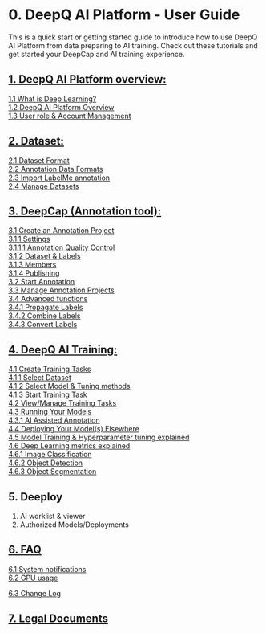 # 0. DeepQ AI Platform - User Guide

This is a quick start or getting started guide to introduce how to use DeepQ AI Platform from data preparing to AI training. Check out these tutorials and get started your DeepCap and AI training experience.

## [1. DeepQ AI Platform overview:](working-flow-1/)

[1.1 What is Deep Learning?\
](working-flow-1/what-is-deep-learning.md)[1.2 DeepQ AI Platform Overview\
](working-flow-1/deepcap-main-page-introduction.md)[1.3 User role & Account Management](working-flow-1/untitled-1/)

## [2. Dataset:](dataset/)

[2.1 Dataset Format\
](dataset/upload-dataset.md)[2.2 Annotation Data Formats\
](dataset/annotation-data-formats.md)[2.3 Import LabelMe annotation\
](dataset/import-labelme-annotation.md)[2.4 Manage Datasets](dataset/untitled.md)

## [3. DeepCap (Annotation tool):](working-flow/)

[3.1 Create an Annotation Project \
](broken-reference)[   3.1.1 Settings\
](broken-reference)[      3.1.1.1 Annotation Quality Control \
](broken-reference)[   3.1.2 Dataset & Labels\
](broken-reference)[   3.1.3 Members\
](broken-reference)[   3.1.4 Publishing\
](broken-reference)[3.2 Start Annotation\
](working-flow/start-annotation.md)[3.3 Manage Annotation Projects\
](working-flow/manage-annotation-projects.md)[3.4 Advanced functions](working-flow/advanced-annotation-features.md)\
[    3.4.1 Propagate Labels\
](working-flow/advanced-annotation-features.md#3-4-1-propagate-labels)[    3.4.2 Combine Labels\
](working-flow/advanced-annotation-features.md#3-4-2-combine-labels)[    3.4.3 Convert Labels](working-flow/advanced-annotation-features.md#3-4-3-convert-labels)

## [4. DeepQ AI Training: ](account-management/)

[4.1 Create Training Tasks\
](account-management/create-training-tasks/)[   4.1.1 Select Dataset\
](account-management/create-training-tasks/1.-select-dataset.md)[   4.1.2 Select Model & Tuning methods\
](account-management/create-training-tasks/2.-select-model.md)[   4.1.3 Start Training Task\
](account-management/create-training-tasks/3.-start-task.md)[4.2 View/Manage Training Tasks\
](account-management/manage-training-tasks.md)[4.3 Running Your Models \
](account-management/running-your-models/)[   4.3.1 AI Assisted Annotation \
](account-management/running-your-models/ai-assisted-annotation.md)[4.4 Deploying Your Model(s) Elsewhere\
](account-management/how-to-test-the-model-on-your-machine.md)[4.5 Model Training & Hyperparameter tuning explained\
](account-management/model-training-and-hyperparameter-tuning-explained.md)[4.6 Deep Learning metrics explained](account-management/deep-learning-metrics-explained/)\
[   4.6.1 Image Classification\
](account-management/deep-learning-metrics-explained/multi-class-classification.md)[   4.6.2 Object Detection\
](account-management/deep-learning-metrics-explained/object-detection.md)  [ 4.6.3 Object Segmentation](account-management/deep-learning-metrics-explained/object-segmentation.md)



## 5. Deeploy

1. AI worklist & viewer
2. Authorized Models/Deployments

## [6. FAQ](faq/)

[6.1 System notifications\
](faq/ai-training-related-issues.md)[6.2 GPU usage](faq/gpu-usage.md)

[6.3 Change Log](faq/6.3-change-log/)

## [7. Legal Documents](./#7.-legal-documents)

